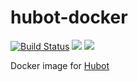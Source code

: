 # hubot-docker

[![Build Status](https://travis-ci.org/danshan/hubot-docker.svg?branch=master)](https://travis-ci.org/danshan/hubot-docker)
[![](https://images.microbadger.com/badges/image/danshan/hubot-docker.svg)](https://microbadger.com/images/danshan/hubot-docker "Get your own image badge on microbadger.com")
[![](https://images.microbadger.com/badges/version/danshan/hubot-docker.svg)](https://microbadger.com/images/danshan/hubot-docker "Get your own version badge on microbadger.com")

Docker image for [Hubot](https://hubot.github.com)
